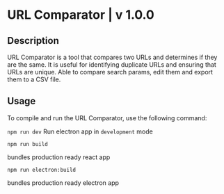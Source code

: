 # URL Comparator | v 1.0.0

## Description

URL Comparator is a tool that compares two URLs and determines if they are the same. It is useful for identifying duplicate URLs and ensuring that URLs are unique.
Able to compare search params, edit them and export them to a CSV file.

## Usage

To compile and run the URL Comparator, use the following command:

`npm run dev`
Run electron app in `development` mode

`npm run build`

bundles production ready react app

`npm run electron:build`

bundles production ready electron app
